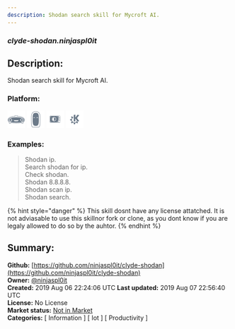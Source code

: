 ```yaml
---
description: Shodan search skill for Mycroft AI.
---
```


### _clyde-shodan.ninjaspl0it_  
## Description:  
Shodan search skill for Mycroft AI.  
  
### Platform:  
 ![Mark I](../.gitbook/assets/mark-1-icon.png)  ![Mark II](../.gitbook/assets/mark-2-icon.png)  ![Picroft](../.gitbook/assets/picroft-icon.png)  ![plasmoid](../.gitbook/assets/kde.png)   
### Examples:  
> Shodan ip.  
> Search shodan for ip.  
> Check shodan.  
> Shodan 8.8.8.8.  
> Shodan scan ip.  
> Shodan search.  
  
{% hint style="danger" %}
This skill dosnt have any license attatched. It is not adviasable to use this skillnor fork or clone, as you dont know if you are legaly allowed to do so by the auhtor.
{% endhint %}
  
## Summary:  
**Github:** [https://github.com/ninjaspl0it/clyde-shodan](https://github.com/ninjaspl0it/clyde-shodan)  
**Owner:** [@ninjaspl0it](https://github.com/ninjaspl0it)  
**Created:** 2019 Aug 06 22:24:06 UTC  **Last updated:** 2019 Aug 07 22:56:40 UTC  
**License:** No License  
**Market status:** [Not in Market](https://market.mycroft.ai/skill/)  
**Categories:** [ Information ] [ Iot ] [ Productivity ]   

